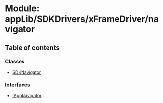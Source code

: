 # Module: appLib/SDKDrivers/xFrameDriver/navigator

## Table of contents

### Classes

- [SDKNavigator](../classes/appLib_SDKDrivers_xFrameDriver_navigator.SDKNavigator.md)

### Interfaces

- [IAppNavigator](../interfaces/appLib_SDKDrivers_xFrameDriver_navigator.IAppNavigator.md)
